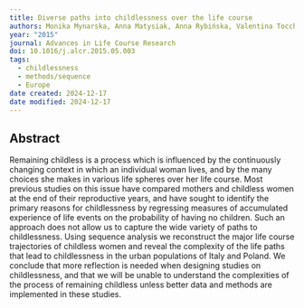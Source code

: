 ```yaml
---
title: Diverse paths into childlessness over the life course
authors: Monika Mynarska, Anna Matysiak, Anna Rybińska, Valentina Tocchioni, Daniele Vignoli
year: "2015"
journal: Advances in Life Course Research
doi: 10.1016/j.alcr.2015.05.003
tags:
  - childlessness
  - methods/sequence
  - Europe
date created: 2024-12-17
date modified: 2024-12-17
---
```


## Abstract

Remaining childless is a process which is influenced by the continuously changing context in which an individual woman lives, and by the many choices she makes in various life spheres over her life course. Most previous studies on this issue have compared mothers and childless women at the end of their reproductive years, and have sought to identify the primary reasons for childlessness by regressing measures of accumulated experience of life events on the probability of having no children. Such an approach does not allow us to capture the wide variety of paths to childlessness. Using sequence analysis we reconstruct the major life course trajectories of childless women and reveal the complexity of the life paths that lead to childlessness in the urban populations of Italy and Poland. We conclude that more reflection is needed when designing studies on childlessness, and that we will be unable to understand the complexities of the process of remaining childless unless better data and methods are implemented in these studies.
